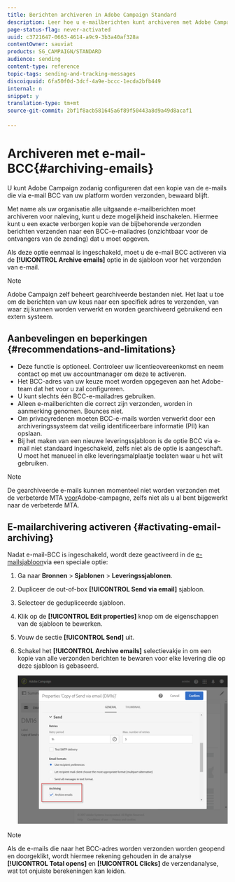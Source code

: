 ```yaml
---
title: Berichten archiveren in Adobe Campaign Standard
description: Leer hoe u e-mailberichten kunt archiveren met Adobe Campaign Standard met een BCC-e-mailadres.
page-status-flag: never-activated
uuid: c3721647-0663-4614-a9c9-3b3a40af328a
contentOwner: sauviat
products: SG_CAMPAIGN/STANDARD
audience: sending
content-type: reference
topic-tags: sending-and-tracking-messages
discoiquuid: 6fa50f0d-3dcf-4a9e-bccc-1ecda2bfb449
internal: n
snippet: y
translation-type: tm+mt
source-git-commit: 2bf1f8acb581645a6f89f50443a8d9a49d8acaf1

---
```



# Archiveren met e-mail-BCC{#archiving-emails}

U kunt Adobe Campaign zodanig configureren dat een kopie van de e-mails die via e-mail BCC van uw platform worden verzonden, bewaard blijft.

Met name als uw organisatie alle uitgaande e-mailberichten moet archiveren voor naleving, kunt u deze mogelijkheid inschakelen. Hiermee kunt u een exacte verborgen kopie van de bijbehorende verzonden berichten verzenden naar een BCC-e-mailadres (onzichtbaar voor de ontvangers van de zending) dat u moet opgeven.

Als deze optie eenmaal is ingeschakeld, moet u de e-mail BCC activeren via de **[!UICONTROL Archive emails]** optie in de sjabloon voor het verzenden van e-mail.

>[!NOTE]
>
>Adobe Campaign zelf beheert gearchiveerde bestanden niet. Het laat u toe om de berichten van uw keus naar een specifiek adres te verzenden, van waar zij kunnen worden verwerkt en worden gearchiveerd gebruikend een extern systeem.

## Aanbevelingen en beperkingen {#recommendations-and-limitations}

* Deze functie is optioneel. Controleer uw licentieovereenkomst en neem contact op met uw accountmanager om deze te activeren.
* Het BCC-adres van uw keuze moet worden opgegeven aan het Adobe-team dat het voor u zal configureren.
* U kunt slechts één BCC-e-mailadres gebruiken.
* Alleen e-mailberichten die correct zijn verzonden, worden in aanmerking genomen. Bounces niet.
* Om privacyredenen moeten BCC-e-mails worden verwerkt door een archiveringssysteem dat veilig identificeerbare informatie (PII) kan opslaan.
* Bij het maken van een nieuwe leveringssjabloon is de optie BCC via e-mail niet standaard ingeschakeld, zelfs niet als de optie is aangeschaft. U moet het manueel in elke leveringsmalplaatje toelaten waar u het wilt gebruiken.

>[!NOTE]
>
>De gearchiveerde e-mails kunnen momenteel niet worden verzonden met de verbeterde MTA [voor](https://helpx.adobe.com/campaign/kb/campaign-enhanced-mta.html)Adobe-campagne, zelfs niet als u al bent bijgewerkt naar de verbeterde MTA.

## E-mailarchivering activeren {#activating-email-archiving}

Nadat e-mail-BCC is ingeschakeld, wordt deze geactiveerd in de [e-mailsjabloon](../../start/using/marketing-activity-templates.md)via een speciale optie:

1. Ga naar **Bronnen** > **Sjablonen** > **Leveringssjablonen**.
1. Dupliceer de out-of-box **[!UICONTROL Send via email]** sjabloon.
1. Selecteer de gedupliceerde sjabloon.
1. Klik op de **[!UICONTROL Edit properties]** knop om de eigenschappen van de sjabloon te bewerken.
1. Vouw de sectie **[!UICONTROL Send]** uit.
1. Schakel het **[!UICONTROL Archive emails]** selectievakje in om een kopie van alle verzonden berichten te bewaren voor elke levering die op deze sjabloon is gebaseerd.

   ![](assets/email_archiving.png)

>[!NOTE]
>
>Als de e-mails die naar het BCC-adres worden verzonden worden geopend en doorgeklikt, wordt hiermee rekening gehouden in de analyse **[!UICONTROL Total opens]** en **[!UICONTROL Clicks]** de verzendanalyse, wat tot onjuiste berekeningen kan leiden.